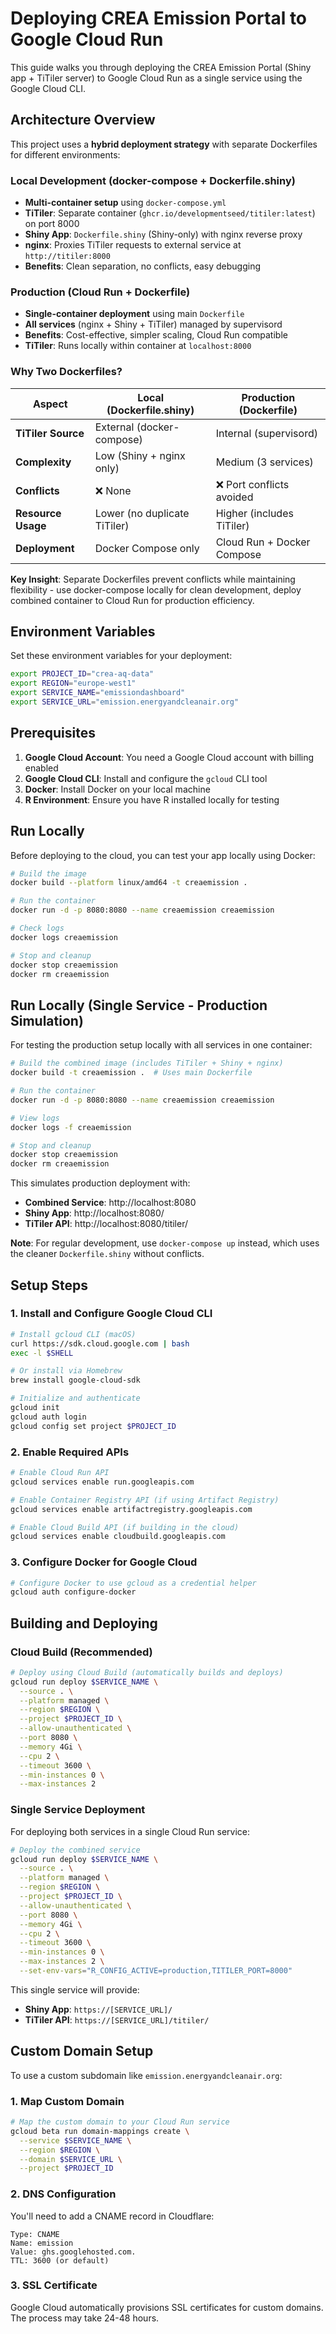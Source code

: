 # Deploying CREA Emission Portal to Google Cloud Run

This guide walks you through deploying the CREA Emission Portal (Shiny app + TiTiler server) to Google Cloud Run as a single service using the Google Cloud CLI.

## Architecture Overview

This project uses a **hybrid deployment strategy** with separate Dockerfiles for different environments:

### Local Development (docker-compose + Dockerfile.shiny)
- **Multi-container setup** using `docker-compose.yml`
- **TiTiler**: Separate container (`ghcr.io/developmentseed/titiler:latest`) on port 8000
- **Shiny App**: `Dockerfile.shiny` (Shiny-only) with nginx reverse proxy
- **nginx**: Proxies TiTiler requests to external service at `http://titiler:8000`
- **Benefits**: Clean separation, no conflicts, easy debugging

### Production (Cloud Run + Dockerfile)
- **Single-container deployment** using main `Dockerfile`
- **All services** (nginx + Shiny + TiTiler) managed by supervisord
- **Benefits**: Cost-effective, simpler scaling, Cloud Run compatible
- **TiTiler**: Runs locally within container at `localhost:8000`

### Why Two Dockerfiles?

| Aspect | Local (Dockerfile.shiny) | Production (Dockerfile) |
|--------|-------------------------|-------------------------|
| **TiTiler Source** | External (docker-compose) | Internal (supervisord) |
| **Complexity** | Low (Shiny + nginx only) | Medium (3 services) |
| **Conflicts** | ❌ None | ❌ Port conflicts avoided |
| **Resource Usage** | Lower (no duplicate TiTiler) | Higher (includes TiTiler) |
| **Deployment** | Docker Compose only | Cloud Run + Docker Compose |

**Key Insight**: Separate Dockerfiles prevent conflicts while maintaining flexibility - use docker-compose locally for clean development, deploy combined container to Cloud Run for production efficiency.

## Environment Variables

Set these environment variables for your deployment:

```bash
export PROJECT_ID="crea-aq-data"
export REGION="europe-west1"
export SERVICE_NAME="emissiondashboard"
export SERVICE_URL="emission.energyandcleanair.org"
```

## Prerequisites

1. **Google Cloud Account**: You need a Google Cloud account with billing enabled
2. **Google Cloud CLI**: Install and configure the `gcloud` CLI tool
3. **Docker**: Install Docker on your local machine
4. **R Environment**: Ensure you have R installed locally for testing

## Run Locally

Before deploying to the cloud, you can test your app locally using Docker:

```bash
# Build the image
docker build --platform linux/amd64 -t creaemission .

# Run the container
docker run -d -p 8080:8080 --name creaemission creaemission

# Check logs
docker logs creaemission

# Stop and cleanup
docker stop creaemission
docker rm creaemission
```

## Run Locally (Single Service - Production Simulation)

For testing the production setup locally with all services in one container:

```bash
# Build the combined image (includes TiTiler + Shiny + nginx)
docker build -t creaemission .  # Uses main Dockerfile

# Run the container
docker run -d -p 8080:8080 --name creaemission creaemission

# View logs
docker logs -f creaemission

# Stop and cleanup
docker stop creaemission
docker rm creaemission
```

This simulates production deployment with:
- **Combined Service**: http://localhost:8080
- **Shiny App**: http://localhost:8080/
- **TiTiler API**: http://localhost:8080/titiler/

**Note**: For regular development, use `docker-compose up` instead, which uses the cleaner `Dockerfile.shiny` without conflicts.

## Setup Steps

### 1. Install and Configure Google Cloud CLI

```bash
# Install gcloud CLI (macOS)
curl https://sdk.cloud.google.com | bash
exec -l $SHELL

# Or install via Homebrew
brew install google-cloud-sdk

# Initialize and authenticate
gcloud init
gcloud auth login
gcloud config set project $PROJECT_ID
```

### 2. Enable Required APIs

```bash
# Enable Cloud Run API
gcloud services enable run.googleapis.com

# Enable Container Registry API (if using Artifact Registry)
gcloud services enable artifactregistry.googleapis.com

# Enable Cloud Build API (if building in the cloud)
gcloud services enable cloudbuild.googleapis.com
```

### 3. Configure Docker for Google Cloud

```bash
# Configure Docker to use gcloud as a credential helper
gcloud auth configure-docker
```

## Building and Deploying

### Cloud Build (Recommended)

```bash
# Deploy using Cloud Build (automatically builds and deploys)
gcloud run deploy $SERVICE_NAME \
  --source . \
  --platform managed \
  --region $REGION \
  --project $PROJECT_ID \
  --allow-unauthenticated \
  --port 8080 \
  --memory 4Gi \
  --cpu 2 \
  --timeout 3600 \
  --min-instances 0 \
  --max-instances 2
```

### Single Service Deployment

For deploying both services in a single Cloud Run service:

```bash
# Deploy the combined service
gcloud run deploy $SERVICE_NAME \
  --source . \
  --platform managed \
  --region $REGION \
  --project $PROJECT_ID \
  --allow-unauthenticated \
  --port 8080 \
  --memory 4Gi \
  --cpu 2 \
  --timeout 3600 \
  --min-instances 0 \
  --max-instances 2 \
  --set-env-vars="R_CONFIG_ACTIVE=production,TITILER_PORT=8000"
```

This single service will provide:
- **Shiny App**: `https://[SERVICE_URL]/`
- **TiTiler API**: `https://[SERVICE_URL]/titiler/`

## Custom Domain Setup

To use a custom subdomain like `emission.energyandcleanair.org`:

### 1. Map Custom Domain

```bash
# Map the custom domain to your Cloud Run service
gcloud beta run domain-mappings create \
  --service $SERVICE_NAME \
  --region $REGION \
  --domain $SERVICE_URL \
  --project $PROJECT_ID
```

### 2. DNS Configuration

You'll need to add a CNAME record in Cloudflare:

```
Type: CNAME
Name: emission
Value: ghs.googlehosted.com.
TTL: 3600 (or default)
```

### 3. SSL Certificate

Google Cloud automatically provisions SSL certificates for custom domains. The process may take 24-48 hours.

